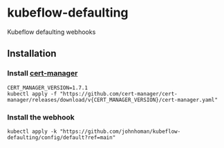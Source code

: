 # kubeflow-defaulting
Kubeflow defaulting webhooks

## Installation

### Install [cert-manager](https://cert-manager.io/docs/installation/)

```shell
CERT_MANAGER_VERSION=1.7.1
kubectl apply -f "https://github.com/cert-manager/cert-manager/releases/download/v{CERT_MANAGER_VERSION}/cert-manager.yaml"
```

### Install the webhook
```shell
kubectl apply -k "https://github.com/johnhoman/kubeflow-defaulting/config/default?ref=main"
```